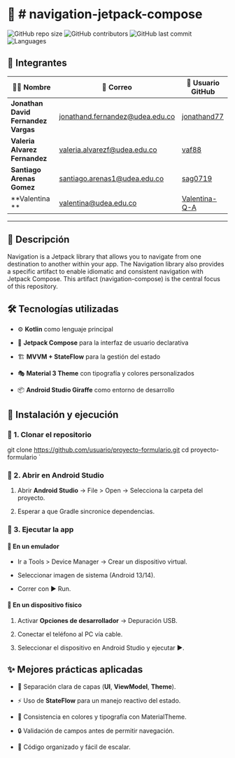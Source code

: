 📱 # navigation-jetpack-compose
====================================================

![GitHub repo size](https://img.shields.io/github/repo-size/jonathand77/LabsCM20252-Gr03)
![GitHub contributors](https://img.shields.io/github/contributors/jonathand77/LabsCM20252-Gr03)
![GitHub last commit](https://img.shields.io/github/last-commit/jonathand77/LabsCM20252-Gr03)
![Languages](https://img.shields.io/github/languages/count/jonathand77/LabsCM20252-Gr03)

## 👥 Integrantes

| 👨‍💻 Nombre                        | 📧 Correo                       | 🐙 Usuario GitHub |
|-------------------------------------|---------------------------------|---|
| **Jonathan David Fernandez Vargas** | jonathand.fernandez@udea.edu.co | [jonathand77](https://github.com/jonathand77) |
| **Valeria Alvarez Fernandez**       | valeria.alvarezf@udea.edu.co    | [vaf88](https://github.com/vaf88) |
| **Santiago Arenas Gomez**           | santiago.arenas1@udea.edu.co    | [sag0719](https://github.com/sag0719) |
| **Valentina **                      | valentina@udea.edu.co           | [Valentina-Q-A](https://github.com/Valentina-Q-A) |

---

📖 Descripción
--------------

Navigation is a Jetpack library that allows you to navigate from one destination to another within your app. The Navigation library also provides a specific artifact to enable idiomatic and consistent navigation with Jetpack Compose. This artifact (navigation-compose) is the central focus of this repository.

🛠️ Tecnologías utilizadas
--------------------------

*   ⚙️ **Kotlin** como lenguaje principal

*   🎨 **Jetpack Compose** para la interfaz de usuario declarativa

*   🏗️ **MVVM + StateFlow** para la gestión del estado

*   🎭 **Material 3 Theme** con tipografía y colores personalizados

*   📦 **Android Studio Giraffe** como entorno de desarrollo


🚀 Instalación y ejecución
--------------------------

### 🔹 1. Clonar el repositorio

git clone https://github.com/usuario/proyecto-formulario.git  cd proyecto-formulario   `


### 🔹 2. Abrir en Android Studio

1.  Abrir **Android Studio** → File > Open → Selecciona la carpeta del proyecto.

2.  Esperar a que Gradle sincronice dependencias.



### 🔹 3. Ejecutar la app

#### 📱 En un emulador

*   Ir a Tools > Device Manager → Crear un dispositivo virtual.

*   Seleccionar imagen de sistema (Android 13/14).

*   Correr con ▶ Run.



#### 📲 En un dispositivo físico

1.  Activar **Opciones de desarrollador** → Depuración USB.

2.  Conectar el teléfono al PC vía cable.

3.  Seleccionar el dispositivo en Android Studio y ejecutar ▶.



✨ Mejores prácticas aplicadas
-----------------------------

*   📌 Separación clara de capas (**UI**, **ViewModel**, **Theme**).

*   ⚡ Uso de **StateFlow** para un manejo reactivo del estado.

*   🎨 Consistencia en colores y tipografía con MaterialTheme.

*   🔒 Validación de campos antes de permitir navegación.

*   📂 Código organizado y fácil de escalar.
